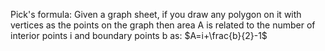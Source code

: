 Pick's formula: Given a graph sheet, if you draw any polygon on it with vertices as the points on the graph then area A is related to the number of interior points i and boundary points b as:
$A=i+\frac{b}{2}-1$
